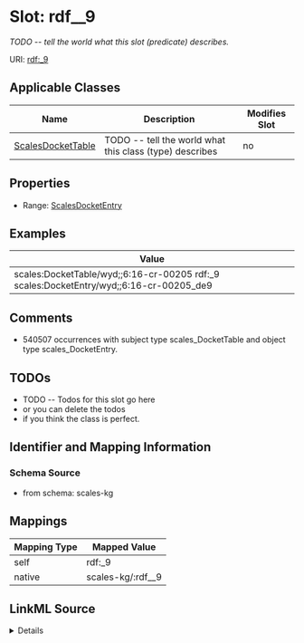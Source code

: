 

# Slot: rdf__9


_TODO -- tell the world what this slot (predicate) describes._





URI: [rdf:_9](http://www.w3.org/1999/02/22-rdf-syntax-ns#_9)



<!-- no inheritance hierarchy -->





## Applicable Classes

| Name | Description | Modifies Slot |
| --- | --- | --- |
| [ScalesDocketTable](../classes/ScalesDocketTable.md) | TODO -- tell the world what this class (type) describes |  no  |







## Properties

* Range: [ScalesDocketEntry](../classes/ScalesDocketEntry.md)






## Examples

| Value |
| --- |
| scales:DocketTable/wyd;;6:16-cr-00205 rdf:_9 scales:DocketEntry/wyd;;6:16-cr-00205_de9 |

## Comments

* 540507 occurrences with subject type scales_DocketTable and object type scales_DocketEntry.

## TODOs

* TODO -- Todos for this slot go here
* or you can delete the todos
* if you think the class is perfect.

## Identifier and Mapping Information







### Schema Source


* from schema: scales-kg




## Mappings

| Mapping Type | Mapped Value |
| ---  | ---  |
| self | rdf:_9 |
| native | scales-kg/:rdf__9 |




## LinkML Source

<details>
```yaml
name: rdf__9
description: TODO -- tell the world what this slot (predicate) describes.
todos:
- TODO -- Todos for this slot go here
- or you can delete the todos
- if you think the class is perfect.
comments:
- 540507 occurrences with subject type scales_DocketTable and object type scales_DocketEntry.
examples:
- value: scales:DocketTable/wyd;;6:16-cr-00205 rdf:_9 scales:DocketEntry/wyd;;6:16-cr-00205_de9
from_schema: scales-kg
rank: 1000
slot_uri: rdf:_9
alias: rdf__9
domain_of:
- scales_DocketTable
range: scales_DocketEntry

```
</details>